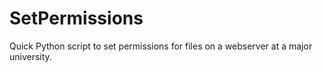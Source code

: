 # SetPermissions
Quick Python script to set permissions for files on a webserver at a major university.
